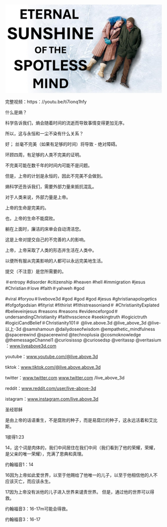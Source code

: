 ![Video cover image](../cover.jpg "cover photo")

完整视频：https：//youtu.be/ti7ionq1hfy

什么是熵？

科学告诉我们，熵会随着时间的流逝而导致事情变得更加无序。

所以，这与永恒和一尘不染有什么关系？

好； 丝毫不完美（如果有足够的时间）将导致 - 绝对障碍。

环顾四周，有足够的人类不完美的证明。

不完美可能在数千年的时间内可能不是问题。

但是，上帝的计划是永恒的，因此不完美不会做到。

熵科学还告诉我们，需要外部力量来抵抗混乱。

对于人类来说，外部力量是上帝。

上帝的生命是完美的。

也，上帝的生命不能腐败。

躺在上面时，廉洁的床单会自动清洁您。

这是上帝对提交自己的不完善的人的影响。

上帝，上帝采取了人类的形态并生活在人类中。

以便所有服从完美影响的人都可以永远完美地生活。

提交（不注意）是您所需要的。


＃entropy #disorder #citizenship #heaven #hell #immigration #jesus #Christian＃love #faith＃yahweh #god

#viral #foryou＃livebove3d #god #god #god #jesus #ghristianapologetics #fofgofgodsian #fityrist #fithirist #fithistreasoniand＃ #ChristianityExplated #believeinjesus #reasons #reasons #evidenceforgod＃undersandingChristianity #faithvsscience #seekingtruth #logicictruth #logiciCandBelief＃Christianity101＃ @live.above.3d @live_above_3d @live- 以上-3d @samshamoun @dailydoseofwisdom @empathetic_mindfulness @spacerewind @spacerewind @technoplusia @cosmoknowledge @themessageChannel1 @curiosisssp @curiosedsp @veritassp @veritasium ：www.liveabove3d.com

youtube：www.youtube.com/@live.above.3d


tiktok：www.tiktok.com/@live.above.above.3d

twitter：www.twitter.com www.twitter.com /live_above_3d

reddit：www.reddit.com/user/live-above-3d

istagram：www.instagram.com/live.above.3d



圣经耶稣

是由上帝的话语重生，不是腐败的种子，而是易腐烂的种子，这永远活着和艾比斯。

1彼得1:23


14，这个词是肉体的，我们中间居住在我们中间（我们看到了他的荣耀，荣耀，是父亲的唯一荣耀），充满了恩典和真理。

约翰福音1：14

16因为上帝如此爱世界，以至于他赐给了他唯一的儿子，以至于他相信他的人不应该灭亡，而应该永生。

17因为上帝没有派他的儿子进入世界来谴责世界。 但是，通过他的世界可以得救。

约翰福音3：16-17m可能会得救。

约翰福音3：16-17

